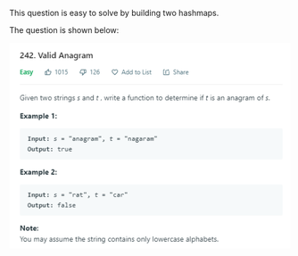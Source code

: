This question is easy to solve by building two hashmaps.

The question is shown below:

![img](https://github.com/MingCheng991129/Solutions-to-Leetcode-Problems/blob/master/242.%20Valid%20Anagram/question.png)
